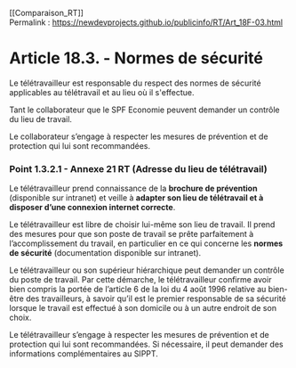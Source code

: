 [[Comparaison_RT]]  
Permalink : https://newdevprojects.github.io/publicinfo/RT/Art_18F-03.html

# Article 18.3. - Normes de sécurité

Le télétravailleur est responsable du respect des normes de sécurité applicables au télétravail et au lieu où il s'effectue.

Tant le collaborateur que le SPF Economie peuvent demander un contrôle du lieu de travail.

Le collaborateur s’engage à respecter les mesures de prévention et de protection qui lui sont recommandées.

### Point 1.3.2.1 - Annexe 21 RT (Adresse du lieu de télétravail)

Le télétravailleur prend connaissance de la **brochure de prévention** (disponible sur intranet) et veille à **adapter son lieu de télétravail et à disposer d’une connexion internet correcte**. 

Le télétravailleur est libre de choisir lui-même son lieu de travail. Il prend des mesures pour que son poste de travail se prête parfaitement à l’accomplissement du travail, en particulier en ce qui concerne les **normes de sécurité** (documentation disponible sur intranet).  

Le télétravailleur ou son supérieur hiérarchique peut demander un contrôle du poste de travail. Par cette démarche, le télétravailleur confirme avoir bien compris la portée de l’article 6 de la loi du 4 août 1996 relative au bien-être des travailleurs, à savoir qu’il est le premier responsable de sa sécurité lorsque le travail est effectué à son domicile ou à un autre endroit de son choix.

Le télétravailleur s’engage à respecter les mesures de prévention et de protection qui lui sont recommandées. Si nécessaire, il peut demander des informations complémentaires au SIPPT. 

